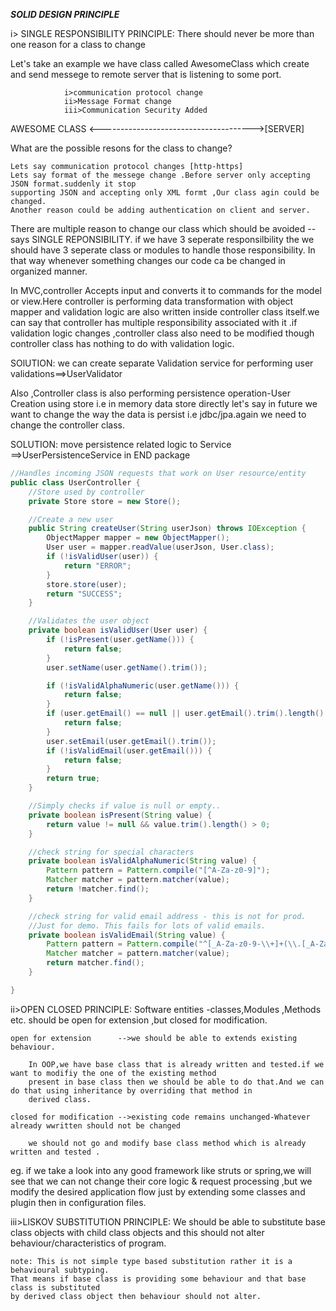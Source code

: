 ***SOLID DESIGN PRINCIPLE***

i> SINGLE RESPONSIBILITY PRINCIPLE:
There should never be more than one reason for a class to change

Let's take an example we have class called AwesomeClass which create and send messege to remote server that is listening
to some port.

                i>communication protocol change
                ii>Message Format change
                iii>Communication Security Added

AWESOME CLASS <-------------------------------------->[SERVER]

What are the possible resons for the class to change?

    Lets say communication protocol changes [http-https]
    Lets say format of the messege change .Before server only accepting JSON format.suddenly it stop
    supporting JSON and accepting only XML formt ,Our class agin could be changed.
    Another reason could be adding authentication on client and server.

There are multiple reason to change our class which should be avoided --says SINGLE REPONSIBILITY. if we have 3 seperate
responsilbility the we should have 3 seperate class or modules to handle those responsibility. In that way whenever
something changes our code ca be changed in organized manner.

In MVC,controller Accepts input and converts it to commands for the model or view.Here controller is performing data
transformation with object mapper and validation logic are also written inside controller class itself.we can say that
controller has multiple responsibility associated with it .if validation logic changes ,controller class also need to be
modified though controller class has nothing to do with validation logic.

SOlUTION: we can create separate Validation service for performing user validations==>UserValidator

Also ,Controller class is also performing persistence operation-User Creation using store i.e in memory data store
directly let's say in future we want to change the way the data is persist i.e jdbc/jpa.again we need to change the
controller class.

SOLUTION: move persistence related logic to Service ==>UserPersistenceService in END package

```java
//Handles incoming JSON requests that work on User resource/entity
public class UserController {
    //Store used by controller
    private Store store = new Store();

    //Create a new user
    public String createUser(String userJson) throws IOException {
        ObjectMapper mapper = new ObjectMapper();
        User user = mapper.readValue(userJson, User.class);
        if (!isValidUser(user)) {
            return "ERROR";
        }
        store.store(user);
        return "SUCCESS";
    }

    //Validates the user object
    private boolean isValidUser(User user) {
        if (!isPresent(user.getName())) {
            return false;
        }
        user.setName(user.getName().trim());

        if (!isValidAlphaNumeric(user.getName())) {
            return false;
        }
        if (user.getEmail() == null || user.getEmail().trim().length() == 0) {
            return false;
        }
        user.setEmail(user.getEmail().trim());
        if (!isValidEmail(user.getEmail())) {
            return false;
        }
        return true;
    }

    //Simply checks if value is null or empty..
    private boolean isPresent(String value) {
        return value != null && value.trim().length() > 0;
    }

    //check string for special characters
    private boolean isValidAlphaNumeric(String value) {
        Pattern pattern = Pattern.compile("[^A-Za-z0-9]");
        Matcher matcher = pattern.matcher(value);
        return !matcher.find();
    }

    //check string for valid email address - this is not for prod.
    //Just for demo. This fails for lots of valid emails.
    private boolean isValidEmail(String value) {
        Pattern pattern = Pattern.compile("^[_A-Za-z0-9-\\+]+(\\.[_A-Za-z0-9-]+)*@[A-Za-z0-9-]+(\\.[A-Za-z0-9]+)*(\\.[A-Za-z]{2,})$");
        Matcher matcher = pattern.matcher(value);
        return matcher.find();
    }

}
```

ii>OPEN CLOSED PRINCIPLE:
Software entities -classes,Modules ,Methods etc. should be open for extension ,but closed for modification.

    open for extension      -->we should be able to extends existing behaviour. 
       
        In OOP,we have base class that is already written and tested.if we want to modifiy the one of the existing method
        present in base class then we should be able to do that.And we can do that using inheritance by overriding that method in
        derived class.    

    closed for modification -->existing code remains unchanged-Whatever already wwritten should not be changed
        
        we should not go and modify base class method which is already written and tested .

eg. if we take a look into any good framework like struts or spring,we will see that we can not change their core logic
& request processing ,but we modify the desired application flow just by extending some classes and plugin then in
configuration files.

iii>LISKOV SUBSTITUTION PRINCIPLE:
We should be able to substitute base class objects with child class objects and this should not alter
behaviour/characteristics of program.

    note: This is not simple type based substitution rather it is a behavioural subtyping.
    That means if base class is providing some behaviour and that base class is substituted
    by derived class object then behaviour should not alter.








